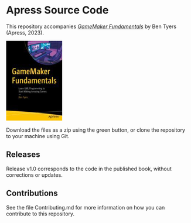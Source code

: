 # Apress Source Code

This repository accompanies [*GameMaker Fundamentals*](https://link.springer.com/book/10.1007/978-1-4842-8713-2) by Ben Tyers (Apress, 2023).

[comment]: #cover
![Cover image](978-1-4842-8712-5.jpg)

Download the files as a zip using the green button, or clone the repository to your machine using Git.

## Releases

Release v1.0 corresponds to the code in the published book, without corrections or updates.

## Contributions

See the file Contributing.md for more information on how you can contribute to this repository.